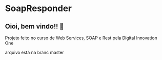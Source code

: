 # SoapResponder
## Oioi, bem vindo!! 👋
Projeto feito no curso de Web Services, SOAP e Rest pela Digital Innovation One

arquivo está na branc master
